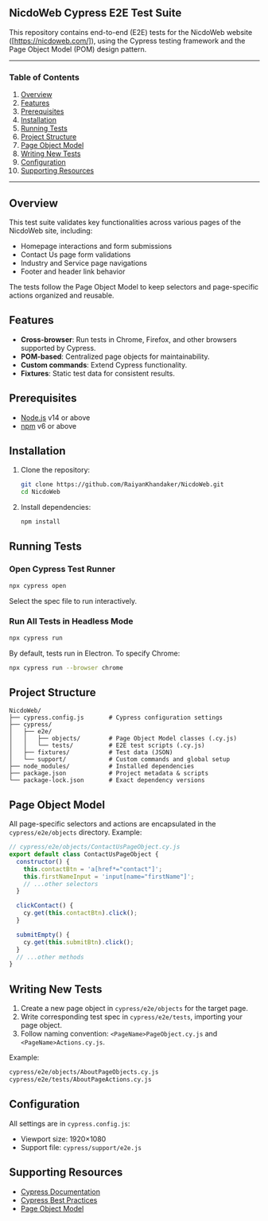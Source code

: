 ## NicdoWeb Cypress E2E Test Suite

This repository contains end-to-end (E2E) tests for the NicdoWeb website ([https://nicdoweb.com/]), using the Cypress testing framework and the Page Object Model (POM) design pattern.

---

### Table of Contents

1. [Overview](#overview)
2. [Features](#features)
3. [Prerequisites](#prerequisites)
4. [Installation](#installation)
5. [Running Tests](#running-tests)
6. [Project Structure](#project-structure)
7. [Page Object Model](#page-object-model)
8. [Writing New Tests](#writing-new-tests)
9. [Configuration](#configuration)
10. [Supporting Resources](#supporting-resources)

---

## Overview

This test suite validates key functionalities across various pages of the NicdoWeb site, including:

* Homepage interactions and form submissions
* Contact Us page form validations
* Industry and Service page navigations
* Footer and header link behavior

The tests follow the Page Object Model to keep selectors and page-specific actions organized and reusable.

## Features

* **Cross-browser**: Run tests in Chrome, Firefox, and other browsers supported by Cypress.
* **POM-based**: Centralized page objects for maintainability.
* **Custom commands**: Extend Cypress functionality.
* **Fixtures**: Static test data for consistent results.

## Prerequisites

* [Node.js](https://nodejs.org/) v14 or above
* [npm](https://www.npmjs.com/) v6 or above

## Installation

1. Clone the repository:

   ```bash
   git clone https://github.com/RaiyanKhandaker/NicdoWeb.git
   cd NicdoWeb
   ```
2. Install dependencies:

   ```bash
   npm install
   ```

## Running Tests

### Open Cypress Test Runner

```bash
npx cypress open
```

Select the spec file to run interactively.

### Run All Tests in Headless Mode

```bash
npx cypress run
```

By default, tests run in Electron. To specify Chrome:

```bash
npx cypress run --browser chrome
```

## Project Structure

```
NicdoWeb/
├── cypress.config.js       # Cypress configuration settings
├── cypress/
│   ├── e2e/
│   │   ├── objects/        # Page Object Model classes (.cy.js)
│   │   └── tests/          # E2E test scripts (.cy.js)
│   ├── fixtures/           # Test data (JSON)
│   └── support/            # Custom commands and global setup
├── node_modules/           # Installed dependencies
├── package.json            # Project metadata & scripts
└── package-lock.json       # Exact dependency versions
```

## Page Object Model

All page-specific selectors and actions are encapsulated in the `cypress/e2e/objects` directory. Example:

```js
// cypress/e2e/objects/ContactUsPageObject.cy.js
export default class ContactUsPageObject {
  constructor() {
    this.contactBtn = 'a[href*="contact"]';
    this.firstNameInput = 'input[name="firstName"]';
    // ...other selectors
  }

  clickContact() {
    cy.get(this.contactBtn).click();
  }

  submitEmpty() {
    cy.get(this.submitBtn).click();
  }
  // ...other methods
}
```

## Writing New Tests

1. Create a new page object in `cypress/e2e/objects` for the target page.
2. Write corresponding test spec in `cypress/e2e/tests`, importing your page object.
3. Follow naming convention: `<PageName>PageObject.cy.js` and `<PageName>Actions.cy.js`.

Example:

```bash
cypress/e2e/objects/AboutPageObjects.cy.js
cypress/e2e/tests/AboutPageActions.cy.js
```

## Configuration

All settings are in `cypress.config.js`:

* Viewport size: 1920×1080
* Support file: `cypress/support/e2e.js`


## Supporting Resources

* [Cypress Documentation](https://docs.cypress.io)
* [Cypress Best Practices](https://docs.cypress.io/guides/references/best-practices)
* [Page Object Model](https://martinfowler.com/bliki/PageObject.html)
